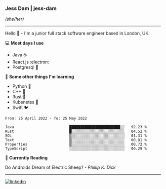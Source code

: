 ### Jess Dam | jess-dam  
_(she/her)_

___

Hello 👋  - I'm a junior full stack software engineer based in London, UK.


💻  **Most days I use**

- Java ☕
- React.js :electron:
- Postgresql 🐘


🌱 **Some other things I'm learning**

- Python 🐍
- C++ 🤖
- Rust 🦀
- Kubenetes 🚢
- Swift 🐦


<!--START_SECTION:waka-->

```text
From: 25 April 2022 - To: 25 May 2022

Java                         ███████████████████████░░   92.23 %
Rust                         █░░░░░░░░░░░░░░░░░░░░░░░░   04.52 %
SQL                          ▒░░░░░░░░░░░░░░░░░░░░░░░░   01.31 %
Text                         ▒░░░░░░░░░░░░░░░░░░░░░░░░   00.81 %
Properties                   ▒░░░░░░░░░░░░░░░░░░░░░░░░   00.72 %
TypeScript                   ░░░░░░░░░░░░░░░░░░░░░░░░░   00.29 %
```

<!--END_SECTION:waka-->


📖 **Currently Reading**

Do Androids Dream of Electric Sheep? - _Phillip K. Dick_

---

[![linkedin](https://user-images.githubusercontent.com/33174730/168251347-6555479c-222b-49e6-8480-408de335a709.png)](https://www.linkedin.com/in/jess-dam-507485165/)
